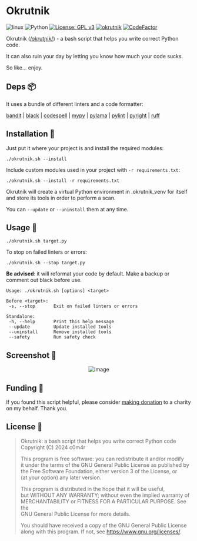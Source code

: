 # Okrutnik

![linux](https://img.shields.io/badge/Linux-bash-%23777BB4?logo=linux&logoColor=ffffff)
![Python](https://img.shields.io/badge/Python-lint/format-blue?logo=python&logoColor=ffffff)
[![License: GPL v3](https://img.shields.io/badge/License-GPLv3-blue.svg)](https://www.gnu.org/licenses/gpl-3.0)
[![okrutnik](https://github.com/c0m4r/okrutnik/actions/workflows/okrutnik.yml/badge.svg)](https://github.com/c0m4r/okrutnik/actions/workflows/okrutnik.yml)
[![CodeFactor](https://www.codefactor.io/repository/github/c0m4r/okrutnik/badge)](https://www.codefactor.io/repository/github/c0m4r/okrutnik)

Okrutnik ([/ɔkrutɲik/](https://www.youtube.com/watch?v=JaEWtfozcSk)) - a bash script that helps you write correct Python code.

It can also ruin your day by letting you know how much your code sucks.

So like... enjoy.

## Deps 📦

It uses a bundle of different linters and a code formatter:

[bandit](https://bandit.readthedocs.io/) 
| [black](https://github.com/psf/black) 
| [codespell](https://github.com/codespell-project/codespell) 
| [mypy](https://mypy.readthedocs.io/) 
| [pylama](https://github.com/klen/pylama) 
| [pylint](https://github.com/pylint-dev/pylint) 
| [pyright](https://github.com/microsoft/pyright) 
| [ruff](https://github.com/astral-sh/ruff)

## Installation 💾

Just put it where your project is and install the required modules:

```
./okrutnik.sh --install
```

Include custom modules used in your project with `-r requirements.txt`:

```
./okrutnik.sh --install -r requirements.txt
```

Okrutnik will create a virtual Python environment in .okrutnik_venv for itself and store its tools in order to perform a scan.

You can `--update` or `--uninstall` them at any time.

## Usage 🚀

```
./okrutnik.sh target.py
```

To stop on failed linters or errors:

```
./okrutnik.sh --stop target.py
```

**Be advised**: it will reformat your code by default. Make a backup or comment out black before use.

```
Usage: ./okrutnik.sh [options] <target>

Before <target>:
 -s, --stop       Exit on failed linters or errors

Standalone:
 -h, --help       Print this help message
 --update         Update installed tools
 --uninstall      Remove installed tools
 --safety         Run safety check
```

## Screenshot 📸

<div align="center">

![image](https://github.com/c0m4r/okrutnik/assets/6292788/667464d6-bbf2-4011-bddb-e3234b66b758)

</div>

## Funding 💸

If you found this script helpful, please consider [making donation](https://en.wosp.org.pl/fundacja/jak-wspierac-wosp/wesprzyj-online) to a charity on my behalf. Thank you.

## License 📜

> Okrutnik: a bash script that helps you write correct Python code\
> Copyright (C) 2024 c0m4r
>
> This program is free software: you can redistribute it and/or modify\
> it under the terms of the GNU General Public License as published by\
> the Free Software Foundation, either version 3 of the License, or\
> (at your option) any later version.
>
> This program is distributed in the hope that it will be useful,\
> but WITHOUT ANY WARRANTY; without even the implied warranty of\
> MERCHANTABILITY or FITNESS FOR A PARTICULAR PURPOSE.  See the\
> GNU General Public License for more details.
>
> You should have received a copy of the GNU General Public License\
> along with this program.  If not, see <https://www.gnu.org/licenses/>.
